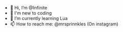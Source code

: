 - 👋 Hi, I’m @Infinite
- 👀 I'm new to coding
- 🌱 I’m currently learning Lua
- 📫 How to reach me: @mrsprinnkles (On instagram)

<!---
TurtleKnight774/TurtleKnight774 is a ✨ special ✨ repository because its `README.md` (this file) appears on your GitHub profile.
You can click the Preview link to take a look at your changes.
--->
